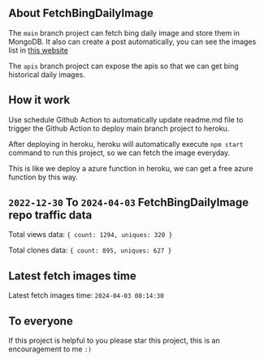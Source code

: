 ## About FetchBingDailyImage

The `main` branch project can fetch bing daily image and store them in MongoDB.
It also can create a post automatically, you can see the images list in [this website](https://oursalbum.netlify.app)

The `apis` branch project can expose the apis so that we can get bing historical daily images.

## How it work

Use schedule Github Action to automatically update readme.md file to trigger the Github Action to deploy main branch project to heroku.

After deploying in heroku, heroku will automatically execute `npm start` command to run this project, so we can fetch the image everyday.

This is like we deploy a azure function in heroku, we can get a free azure function by this way.

## `2022-12-30` To `2024-04-03` FetchBingDailyImage repo traffic data

Total views data: `{ count: 1294, uniques: 320 }`

Total clones data: `{ count: 895, uniques: 627 }`

## Latest fetch images time

Latest fetch images time: `2024-04-03 08:14:30`

## To everyone

If this project is helpful to you please star this project, this is an encouragement to me `:)`



